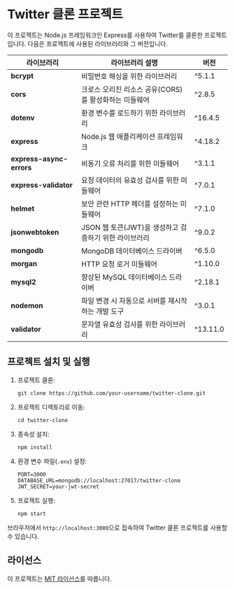 # Twitter 클론 프로젝트

이 프로젝트는 Node.js 프레임워크인 Express를 사용하여 Twitter를 클론한 프로젝트입니다. 다음은 프로젝트에 사용된 라이브러리와 그 버전입니다.

| 라이브러리 | 라이브러리 설명 | 버전 |
|----------|--------------|------|
| **bcrypt** | 비밀번호 해싱을 위한 라이브러리 | ^5.1.1 |
| **cors** | 크로스 오리진 리소스 공유(CORS)를 활성화하는 미들웨어 | ^2.8.5 |
| **dotenv** | 환경 변수를 로드하기 위한 라이브러리 | ^16.4.5 |
| **express** | Node.js 웹 애플리케이션 프레임워크 | ^4.18.2 |
| **express-async-errors** | 비동기 오류 처리를 위한 미들웨어 | ^3.1.1 |
| **express-validator** | 요청 데이터의 유효성 검사를 위한 미들웨어 | ^7.0.1 |
| **helmet** | 보안 관련 HTTP 헤더를 설정하는 미들웨어 | ^7.1.0 |
| **jsonwebtoken** | JSON 웹 토큰(JWT)을 생성하고 검증하기 위한 라이브러리 | ^9.0.2 |
| **mongodb** | MongoDB 데이터베이스 드라이버 | ^6.5.0 |
| **morgan** | HTTP 요청 로거 미들웨어 | ^1.10.0 |
| **mysql2** | 향상된 MySQL 데이터베이스 드라이버 | ^2.18.1 |
| **nodemon** | 파일 변경 시 자동으로 서버를 재시작하는 개발 도구 | ^3.0.1 |
| **validator** | 문자열 유효성 검사를 위한 라이브러리 | ^13.11.0 |

## 프로젝트 설치 및 실행

1. 프로젝트 클론:
   ```
   git clone https://github.com/your-username/twitter-clone.git
   ```

2. 프로젝트 디렉토리로 이동:
   ```
   cd twitter-clone
   ```

3. 종속성 설치:
   ```
   npm install
   ```

4. 환경 변수 파일(`.env`) 설정:
   ```
   PORT=3000
   DATABASE_URL=mongodb://localhost:27017/twitter-clone
   JWT_SECRET=your-jwt-secret
   ```
   
5. 프로젝트 실행:
   ```
   npm start
   ```
브라우저에서 `http://localhost:3000`으로 접속하여 Twitter 클론 프로젝트를 사용할 수 있습니다.

## 라이선스

이 프로젝트는 [MIT 라이선스](LICENSE)를 따릅니다.
